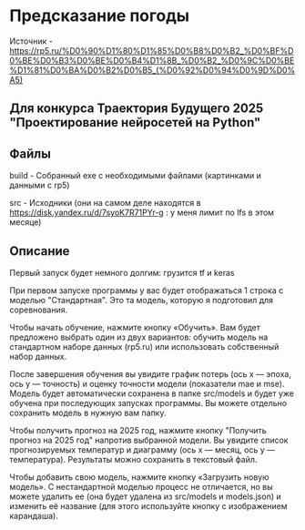 # Предсказание погоды

Источник - https://rp5.ru/%D0%90%D1%80%D1%85%D0%B8%D0%B2_%D0%BF%D0%BE%D0%B3%D0%BE%D0%B4%D1%8B_%D0%B2_%D0%9C%D0%BE%D1%81%D0%BA%D0%B2%D0%B5_(%D0%92%D0%94%D0%9D%D0%A5)

## Для конкурса Траектория Будущего 2025 "Проектирование нейросетей на Python"

## Файлы

build - Собранный exe с необходимыми файлами (картинками и данными с rp5)

src - Исходники (они на самом деле находятся в https://disk.yandex.ru/d/7syoK7R71PYr-g : у меня лимит по lfs в этом месяце)

## Описание

Первый запуск будет немного долгим: грузится tf и keras

При первом запуске программы у вас будет отображаться 1 строка с моделью "Стандартная". Это та модель, которую я подготовил для соревнования.

Чтобы начать обучение, нажмите кнопку «Обучить». Вам будет предложено выбрать один из двух вариантов: обучить модель на стандартном наборе данных (rp5.ru) или использовать собственный набор данных.

После завершения обучения вы увидите график потерь (ось x — эпоха, ось y — точность) и оценку точности модели (показатели mae и mse). Модель будет автоматически сохранена в папке src/models и будет уже обучена при последующих запусках программы. Вы можете отдельно сохранить модель в нужную вам папку.

Чтобы получить прогноз на 2025 год, нажмите кнопку "Получить прогноз на 2025 год" напротив выбранной модели. Вы увидите список прогнозируемых температур и диаграмму (ось x — месяц, ось y — температура). Результаты можно сохранить в текстовый файл.

Чтобы добавить свою модель, нажмите кнопку «Загрузить новую модель». С нестандартной моделью процесс не отличается, но вы можете удалить ее (она будет удалена из src/models и models.json) и изменить её название (для этого используйте кнопку с изображением карандаша).